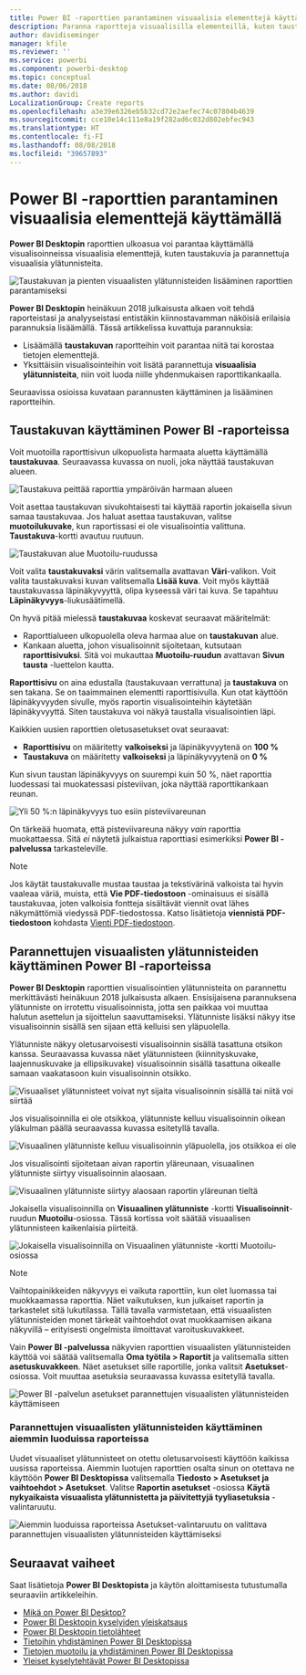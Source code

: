 ```yaml
---
title: Power BI -raporttien parantaminen visuaalisia elementtejä käyttämällä
description: Paranna raportteja visuaalisilla elementeillä, kuten taustakuvalla ja visuaalisilla ylätunnisteilla.
author: davidiseminger
manager: kfile
ms.reviewer: ''
ms.service: powerbi
ms.component: powerbi-desktop
ms.topic: conceptual
ms.date: 08/06/2018
ms.author: davidi
LocalizationGroup: Create reports
ms.openlocfilehash: a3e39e6326eb5b32cd72e2aefec74c07804b4639
ms.sourcegitcommit: cce10e14c111e8a19f282ad6c032d802ebfec943
ms.translationtype: HT
ms.contentlocale: fi-FI
ms.lasthandoff: 08/08/2018
ms.locfileid: "39657893"
---
```

# <a name="use-visual-elements-to-enhance-power-bi-reports"></a>Power BI -raporttien parantaminen visuaalisia elementtejä käyttämällä

**Power BI Desktopin** raporttien ulkoasua voi parantaa käyttämällä visualisoinneissa visuaalisia elementtejä, kuten taustakuvia ja parannettuja visuaalisia ylätunnisteita.

![Taustakuvan ja pienten visuaalisten ylätunnisteiden lisääminen raporttien parantamiseksi](media/desktop-visual-elements-for-reports/visual-elements-for-reports_01.png)

**Power BI Desktopin** heinäkuun 2018 julkaisusta alkaen voit tehdä raporteistasi ja analyyseistasi entistäkin kiinnostavamman näköisiä erilaisia parannuksia lisäämällä. Tässä artikkelissa kuvattuja parannuksia: 

* Lisäämällä **taustakuvan** raportteihin voit parantaa niitä tai korostaa tietojen elementtejä.
* Yksittäisiin visualisointeihin voit lisätä parannettuja **visuaalisia ylätunnisteita**, niin voit luoda niille yhdenmukaisen raporttikankaalla. 

Seuraavissa osioissa kuvataan parannusten käyttäminen ja lisääminen raportteihin.

## <a name="using-wallpaper-in-power-bi-reports"></a>Taustakuvan käyttäminen Power BI -raporteissa

Voit muotoilla raporttisivun ulkopuolista harmaata aluetta käyttämällä **taustakuvaa**. Seuraavassa kuvassa on nuoli, joka näyttää taustakuvan alueen. 

![Taustakuva peittää raporttia ympäröivän harmaan alueen](media/desktop-visual-elements-for-reports/visual-elements-for-reports_02.png)

Voit asettaa taustakuvan sivukohtaisesti tai käyttää raportin jokaisella sivun samaa taustakuvaa. Jos haluat asettaa taustakuvan, valitse **muotoilukuvake**, kun raportissasi ei ole visualisointia valittuna. **Taustakuva**-kortti avautuu ruutuun.

![Taustakuvan alue Muotoilu-ruudussa](media/desktop-visual-elements-for-reports/visual-elements-for-reports_03.png)

Voit valita **taustakuvaksi** värin valitsemalla avattavan **Väri**-valikon. Voit valita taustakuvaksi kuvan valitsemalla **Lisää kuva**. Voit myös käyttää taustakuvassa läpinäkyvyyttä, olipa kyseessä väri tai kuva. Se tapahtuu **Läpinäkyvyys**-liukusäätimellä.

On hyvä pitää mielessä **taustakuvaa** koskevat seuraavat määritelmät:

* Raporttialueen ulkopuolella oleva harmaa alue on **taustakuvan** alue.
* Kankaan aluetta, johon visualisoinnit sijoitetaan, kutsutaan **raporttisivuksi**. Sitä voi mukauttaa **Muotoilu-ruudun** avattavan **Sivun tausta** -luettelon kautta.

**Raporttisivu** on aina edustalla (taustakuvaan verrattuna) ja **taustakuva** on sen takana. Se on taaimmainen elementti raporttisivulla. Kun otat käyttöön läpinäkyvyyden sivulle, myös raportin visualisointeihin käytetään läpinäkyvyyttä. Siten taustakuva voi näkyä taustalla visualisointien läpi.

Kaikkien uusien raporttien oletusasetukset ovat seuraavat:

* **Raporttisivu** on määritetty **valkoiseksi** ja läpinäkyvyytenä on **100 %**
* **Taustakuva** on määritetty **valkoiseksi** ja läpinäkyvyytenä on **0 %**

Kun sivun taustan läpinäkyvyys on suurempi kuin 50 %, näet raporttia luodessasi tai muokatessasi pisteviivan, joka näyttää raporttikankaan reunan. 

![Yli 50 %:n läpinäkyvyys tuo esiin pisteviivareunan](media/desktop-visual-elements-for-reports/visual-elements-for-reports_04.png)

On tärkeää huomata, että pisteviivareuna näkyy *vain* raporttia muokattaessa. Sitä *ei* näytetä julkaistua raporttiasi esimerkiksi **Power BI -palvelussa** tarkasteleville.

> [!NOTE]
> Jos käytät taustakuvalle mustaa taustaa ja tekstivärinä valkoista tai hyvin vaaleaa väriä, muista, että **Vie PDF-tiedostoon** -ominaisuus ei sisällä taustakuvaa, joten valkoisia fontteja sisältävät viennit ovat lähes näkymättömiä viedyssä PDF-tiedostossa. Katso lisätietoja **viennistä PDF-tiedostoon** kohdasta [Vienti PDF-tiedostoon](desktop-export-to-pdf.md).


## <a name="using-improved-visual-headers-in-power-bi-reports"></a>Parannettujen visuaalisten ylätunnisteiden käyttäminen Power BI -raporteissa

**Power BI Desktopin** raporttien visualisointien ylätunnisteita on parannettu merkittävästi heinäkuun 2018 julkaisusta alkaen. Ensisijaisena parannuksena ylätunniste on irrotettu visualisoinnista, jotta sen paikkaa voi muuttaa halutun asettelun ja sijoittelun saavuttamiseksi. Ylätunniste lisäksi näkyy itse visualisoinnin sisällä sen sijaan että kelluisi sen yläpuolella. 

Ylätunniste näkyy oletusarvoisesti visualisoinnin sisällä tasattuna otsikon kanssa. Seuraavassa kuvassa näet ylätunnisteen (kiinnityskuvake, laajennuskuvake ja ellipsikuvake) visualisoinnin sisällä tasattuna oikealle samaan vaakatasoon kuin visualisoinnin otsikko.

![Visuaaliset ylätunnisteet voivat nyt sijaita visualisoinnin sisällä tai niitä voi siirtää](media/desktop-visual-elements-for-reports/visual-elements-for-reports_05.png)

Jos visualisoinnilla ei ole otsikkoa, ylätunniste kelluu visualisoinnin oikean yläkulman päällä seuraavassa kuvassa esitetyllä tavalla. 

![Visuaalinen ylätunniste kelluu visualisoinnin yläpuolella, jos otsikkoa ei ole](media/desktop-visual-elements-for-reports/visual-elements-for-reports_07.png)

Jos visualisointi sijoitetaan aivan raportin yläreunaan, visuaalinen ylätunniste siirtyy visualisoinnin alaosaan. 

![Visuaalinen ylätunniste siirtyy alaosaan raportin yläreunan tieltä](media/desktop-visual-elements-for-reports/visual-elements-for-reports_08.png)

Jokaisella visualisoinnilla on **Visuaalinen ylätunniste** -kortti **Visualisoinnit**-ruudun **Muotoilu**-osiossa. Tässä kortissa voit säätää visuaalisen ylätunnisteen kaikenlaisia piirteitä.

![Jokaisella visualisoinnilla on Visuaalinen ylätunniste -kortti Muotoilu-osiossa](media/desktop-visual-elements-for-reports/visual-elements-for-reports_09.png)

> [!NOTE]
> Vaihtopainikkeiden näkyvyys ei vaikuta raporttiin, kun olet luomassa tai muokkaamassa raporttia. Näet vaikutuksen, kun julkaiset raportin ja tarkastelet sitä lukutilassa. Tällä tavalla varmistetaan, että visuaalisten ylätunnisteiden monet tärkeät vaihtoehdot ovat muokkaamisen aikana näkyvillä – erityisesti ongelmista ilmoittavat varoituskuvakkeet.

Vain **Power BI -palvelussa** näkyvien raporttien visuaalisten ylätunnisteiden käyttöä voi säätää valitsemalla **Oma työtila > Raportit** ja valitsemalla sitten **asetuskuvakkeen**. Näet asetukset sille raportille, jonka valitsit **Asetukset**-osiossa. Voit muuttaa asetuksia seuraavassa kuvassa esitetyllä tavalla.

![Power BI -palvelun asetukset parannettujen visuaalisten ylätunnisteiden käyttämiseen](media/desktop-visual-elements-for-reports/visual-elements-for-reports_10.png)

### <a name="enabling-improved-visual-headers-for-existing-reports"></a>Parannettujen visuaalisten ylätunnisteiden käyttäminen aiemmin luoduissa raporteissa

Uudet visuaaliset ylätunnisteet on otettu oletusarvoisesti käyttöön kaikissa uusissa raporteissa. Aiemmin luotujen raporttien osalta sinun on otettava ne käyttöön **Power BI Desktopissa** valitsemalla **Tiedosto > Asetukset ja vaihtoehdot > Asetukset**. Valitse **Raportin asetukset** -osiossa **Käytä nykyaikaista visuaalista ylätunnistetta ja päivitettyjä tyyliasetuksia** -valintaruutu.

![Aiemmin luoduissa raporteissa Asetukset-valintaruutu on valittava parannettujen visuaalisten ylätunnisteiden käyttämiseksi](media/desktop-visual-elements-for-reports/visual-elements-for-reports_06.png)


## <a name="next-steps"></a>Seuraavat vaiheet
Saat lisätietoja **Power BI Desktopista** ja käytön aloittamisesta tutustumalla seuraaviin artikkeleihin.

* [Mikä on Power BI Desktop?](desktop-what-is-desktop.md)
* [Power BI Desktopin kyselyiden yleiskatsaus](desktop-query-overview.md)
* [Power BI Desktopin tietolähteet](desktop-data-sources.md)
* [Tietoihin yhdistäminen Power BI Desktopissa](desktop-connect-to-data.md)
* [Tietojen muotoilu ja yhdistäminen Power BI Desktopissa](desktop-shape-and-combine-data.md)
* [Yleiset kyselytehtävät Power BI Desktopissa](desktop-common-query-tasks.md)   

